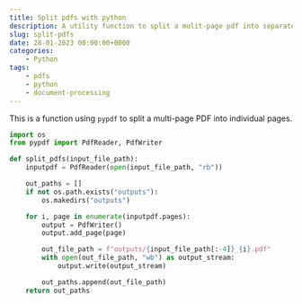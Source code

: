 ```yaml
---
title: Split pdfs with python
description: A utility function to split a mulit-page pdf into separate pages
slug: split-pdfs
date: 28-01-2023 00:00:00+0000
categories:
    - Python
tags:
    - pdfs
    - python
    - document-processing
---
```


This is a function using `pypdf` to split a multi-page PDF into individual pages.

```python
import os
from pypdf import PdfReader, PdfWriter

def split_pdfs(input_file_path):
    inputpdf = PdfReader(open(input_file_path, "rb"))

    out_paths = []
    if not os.path.exists("outputs"):
        os.makedirs("outputs")

    for i, page in enumerate(inputpdf.pages):
        output = PdfWriter()
        output.add_page(page)

        out_file_path = f"outputs/{input_file_path[:-4]}_{i}.pdf"
        with open(out_file_path, "wb") as output_stream:
            output.write(output_stream)

        out_paths.append(out_file_path)
    return out_paths
```

